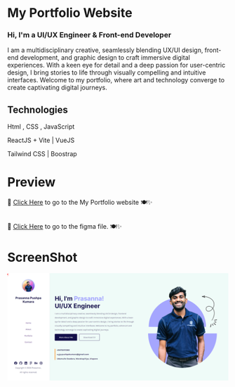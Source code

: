 # My Portfolio Website

### Hi, I'm a UI/UX Engineer & Front-end Developer
<p>I am a multidisciplinary creative, seamlessly blending UX/UI design, front-end development, and graphic design to craft immersive digital experiences. With a keen eye for detail and a deep passion for user-centric design, I bring stories to life through visually compelling and intuitive interfaces. Welcome to my portfolio, where art and technology converge to create captivating digital journeys.</p>

## Technologies
<p>Html , CSS , JavaScript </p>
<p>ReactJS + Vite | VueJS </p>
<p>Tailwind CSS | Boostrap </p>


# Preview

 🌟 [Click Here](https://prasannapushpakumara-portfolio.web.app/) to go to the My Portfolio website 🍽️✨ <br><br>

🌟 [Click Here]() to go to the figma file. 🍽️✨

# ScreenShot

<img src="/src/assets/img/screenshot.png" alt="Prasanna" />
